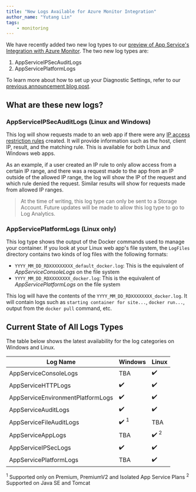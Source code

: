 ```yaml
---
title: "New Logs Available for Azure Monitor Integration"
author_name: "Yutang Lin"
tags:
    - monitoring
---
```


We have recently added two new log types to our [preview of App Service's Integration with Azure Monitor](https://azure.github.io/AppService/2019/11/01/App-Service-Integration-with-Azure-Monitor.html). The two new log types are:

1. AppServiceIPSecAuditLogs
1. AppServicePlatformLogs

To learn more about how to set up your Diagnostic Settings, refer to our [previous announcement blog post](https://azure.github.io/AppService/2019/11/01/App-Service-Integration-with-Azure-Monitor.html#create-a-diagnostic-setting).

## What are these new logs?

### AppServiceIPSecAuditLogs (Linux and Windows)

This log will show requests made to an web app if there were any [IP access restriction rules](https://docs.microsoft.com/en-us/azure/app-service/app-service-ip-restrictions) created. It will provide information such as the host, client IP, result, and the matching rule. This is available for both Linux and Windows web apps.

As an example, if a user created an IP rule to only allow access from a certain IP range, and there was a request made to the app from an IP outside of the allowed IP range, the log will show the IP of the request and which rule denied the request. Similar results will show for requests made from allowed IP ranges.

> At the time of writing, this log type can only be sent to a Storage Account. Future updates will be made to allow this log type to go to Log Analytics.

### AppServicePlatformLogs (Linux only)

This log type shows the output of the Docker commands used to manage your container. If you look at your Linux web app's file system, the `LogFiles` directory contains two kinds of log files with the following formats:

- `YYYY_MM_DD_RDXXXXXXXXX_default_docker.log`: This is the equivalent of *AppServiceConsoleLogs* on the file system
- `YYYY_MM_DD_RDXXXXXXXX_docker.log`: This is the equivalent of *AppServicePlatformLogs* on the file system

This log will have the contents of the `YYYY_MM_DD_RDXXXXXXXX_docker.log`. It will contain logs such as `starting container for site...`, `docker run...`, output from the `docker pull` command, etc.

## Current State of All Logs Types

The table below shows the latest availability for the log categories on Windows and Linux.

|    Log Name                          |    Windows         |    Linux |
|--------------------------------------|--------------------|----------|
|    AppServiceConsoleLogs             |    TBA             |    ✔️   |
|    AppServiceHTTPLogs                |    ✔️              |    ✔️   |
|    AppServiceEnvironmentPlatformLogs |    ✔️              |    ✔️   |
|    AppServiceAuditLogs               |    ✔️              |    ✔️   |
|    AppServiceFileAuditLogs           |    ✔️ <sup>1</sup> |   TBA   |
|    AppServiceAppLogs                 |    TBA             |    ✔️ <sup>2</sup> |
|    AppServiceIPSecLogs               |    ✔️              |    ✔️  |
|    AppServicePlatformLogs            |    TBA             |    ✔️   |

<sup>1</sup> Supported only on Premium, PremiumV2 and Isolated App Service Plans
<sup>2</sup> Supported on Java SE and Tomcat

